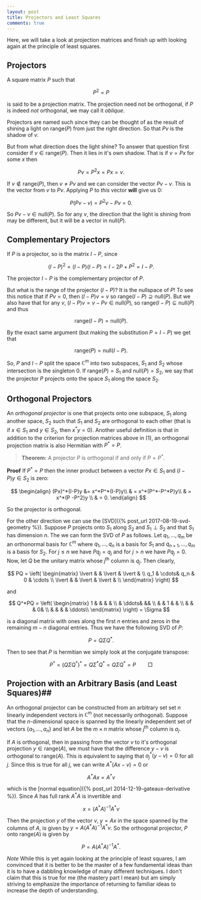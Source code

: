 ```yaml
---
layout: post
title: Projectors and Least Squares
comments: true
---
```


Here, we will take a look at projection matrices and finish up with looking again at the principle of least squares. 

## Projectors ##
A square matrix $P$ such that 

$$
\begin{equation}
P^2 = P
\end{equation}
$$

is said to be a projection matrix. The projection need not be orthogonal, if $P$ is indeed *not* orthogonal, we may call it *oblique*. 

Projectors are named such since they can be thought of as the result of shining a light on $\text{range}(P)$ from just the right direction. So that $Pv$ is the shadow of $v$. 

But from what direction does the light shine? To answer that question first consider if $v \in \text{range}(P)$. Then it lies in it's own shadow. That is if $v=Px$ for some $x$ then 

$$
Pv=P^2x = Px = v.
$$

If $v \notin \text{range}(P)$, then $v \neq Pv$ and we can consider the vector $Pv - v$. This is the vector from $v$ to $Pv$. Applying $P$ to *this* vector **will** give us $0$:

$$
P(Pv - v) = P^2v - Pv = 0.
$$

So $Pv - v \in \text{null}(P)$. So for any $v$, the direction that the light is shining from may be different, but it will be a vector in $\text{null}(P)$.

## Complementary Projectors ##

If $P$ is a projector, so is the matrix $I-P$, since

$$
(I-P)^2 = (I - P)(I - P) = I - 2P + P^2 = I - P.
$$

The projector $I-P$ is the complementary projector of $P$. 

But what is the range of the projector $(I-P)$? It is the nullspace of $P$! To see this notice that if $Pv = 0$, then $(I-P)v=v$ so $\text{range}(I-P) \supseteq \text{null}(P)$. But we also have that for any $v$, $(I-P)v = v - Pv \in \text{null}(P)$, so $\text{range}(I-P) \subseteq \text{null}(P)$ and thus 

$$
\text{range}(I-P) = \text{null}(P).
$$

By the exact same argument (but making the substitution $P=I-P$) we get that

$$
\text{range}(P) = \text{null}(I-P).
$$

So, $P$ and $I-P$ split the space $\mathbb{C}^m$ into two subspaces, $S_1$ and $S_2$ whose intersection is the singleton ${0}$. If $\text{range}(P)=S_1$ and $\text{null}(P)=S_2$, we say that the projector $P$ projects onto the space $S_1$ along the space $S_2$. 

## Orthogonal Projectors ##

An *orthogonal projector* is one that projects onto one subspace, $S_1$ along another space, $S_2$ such that $S_1$ and $S_2$ are orthogonal to each other (that is if $x \in S_1$ and $y \in S_2$, then $x^* y = 0$). Another useful definition is that in addition to the criterion for projection matrices above in (1), an orthogonal projection matrix is also Hermitian with $P^*=P$.

>**Theorem:** A projector $P$ is orthogonal if and only if $P = P^*$.

**Proof** If $P^* =P$ then the inner product between a vector $Px \in S_1$ and $(I-P)y\in S_2$ is zero:

$$
\begin{align}
(Px)^*(I-P)y &= x^*P^*(I-P)y\\
 & = x^*(P^*-P^*P)y\\
 & = x^*(P -P^2)y \\
 & = 0.
\end{align}
$$

So the projector is orthogonal.

For the other direction we can use the [SVD]({% post_url 2017-08-19-svd-geometry %}). Suppose $P$ projects onto $S_1$ along $S_2$ and $S_1 \perp S_2$ and that $S_1$ has dimension $n$. The we can form the SVD of $P$ as follows. Let ${q_1,\ldots,q_m}$ be an orthonormal basis for $\mathbb{C}^m$ where ${q_1,\ldots,q_n}$ is a basis for $S_1$ and ${q_{n+1},\ldots,q_m}$ is a basis for $S_2$. For $j \leq n$ we have $Pq_j = q_j$ and for $j>n$ we have $Pq_j = 0$. Now, let $Q$ be the unitary matrix whose $j^{\text{th}}$ column is $q_j$. Then clearly,

$$
PQ = \left( 
\begin{matrix} 
\lvert & & \lvert & \lvert & \\
q_1 & \cdots& q_n & 0 & \cdots \\
\lvert & & \lvert & \lvert & \\
\end{matrix}
\right)
$$

and 

$$
Q^*PQ = \left( 
\begin{matrix} 
1 & & & & \\
& \ddots& && \\
 & & 1 & & \\
 & & & 0& \\
& & & & \ddots\\
\end{matrix}
\right) = \Sigma
$$

is a diagonal matrix with ones along the first $n$ entries and zeros in the remaining $m-n$ diagonal entries. Thus we have the following SVD of $P$:

$$
P = Q\Sigma Q^*.
$$

Then to see that $P$ is hermitian we simply look at the conjugate transpose:

$$
P^* = \left(Q\Sigma Q^*\right)^* = Q\Sigma^* Q^* = Q\Sigma Q^* = P \qquad \Box
$$

## Projection with an Arbitrary Basis (and Least Squares)##

An orthogonal projector can be constructed from an arbitrary set set $n$ linearly independent vectors in $\mathbb{C}^m$ (not necessarily orthogonal). Suppose that the $n$-dimensional space is spanned by the linearly independent set of vectors $\left\{ a_1,\ldots, a_n \right\}$ and let $A$ be the $m \times n$ matrix whose $j^{\text{th}}$ column is $a_j$.

If $A$ is orthogonal, then in passing from the vector $v$ to it's orthogonal projection $y \in \text{range}(A)$, we must have that the difference $y-v$ is orthogonal to $\text{range}(A)$. This is equivalent to saying that $a_j^*(y-v) = 0$ for all $j$. Since this is true for all $j$, we can write $A^*(Ax - v)=0$ or 

$$
A^*Ax =A^*v
$$

which is the [normal equation]({% post_url 2014-12-19-gateaux-derivative %}). Since $A$ has full rank $A^*A$ is invertible and 

$$
x =\left(A^*A\right)^{-1}A^*v
$$

Then the projection $y$ of the vector $v$, $y=Ax$ in the space spanned by the columns of $A$, is given by $y=A\left(A^*A\right)^{-1}A^*v$. So the orthogonal projector, $P$ onto $\text{range}(A)$ is given by

$$
P = A\left(A^*A\right)^{-1}A^*.
$$

*Note* 
While this is yet again looking at the principle of least squares, I am convinced that it is better to be the master of a few fundamental ideas than it is to have a dabbling knowledge of many different techniques. I don't claim that this is true for me (the mastery part I mean) but am simply striving to emphasize the importance of returning to familiar ideas to increase the depth of understanding. 